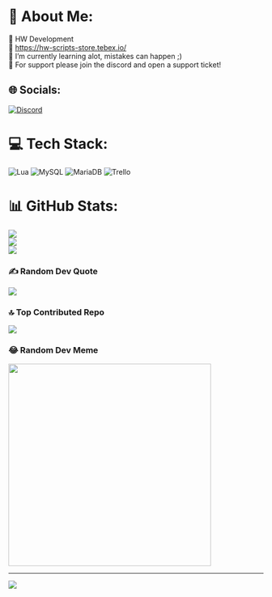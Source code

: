 # 💫 About Me:
💼 HW Development<br>🛒 https://hw-scripts-store.tebex.io/<br>🌱 I’m currently learning alot, mistakes can happen ;)<br>💬 For support please join the discord and open a support ticket!<br>


## 🌐 Socials:
[![Discord](https://img.shields.io/badge/Discord-%237289DA.svg?logo=discord&logoColor=white)](https://discord.com/invite/buqhWxVYkQ) 

# 💻 Tech Stack:
![Lua](https://img.shields.io/badge/lua-%232C2D72.svg?style=for-the-badge&logo=lua&logoColor=white) ![MySQL](https://img.shields.io/badge/mysql-%2300000f.svg?style=for-the-badge&logo=mysql&logoColor=white) ![MariaDB](https://img.shields.io/badge/MariaDB-003545?style=for-the-badge&logo=mariadb&logoColor=white) ![Trello](https://img.shields.io/badge/Trello-%23026AA7.svg?style=for-the-badge&logo=Trello&logoColor=white)
# 📊 GitHub Stats:
![](https://github-readme-stats.vercel.app/api?username=HenkW00&theme=dark&hide_border=false&include_all_commits=true&count_private=true)<br/>
![](https://github-readme-streak-stats.herokuapp.com/?user=HenkW00&theme=dark&hide_border=false)<br/>
![](https://github-readme-stats.vercel.app/api/top-langs/?username=HenkW00&theme=dark&hide_border=false&include_all_commits=true&count_private=true&layout=compact)

### ✍️ Random Dev Quote
![](https://quotes-github-readme.vercel.app/api?type=horizontal&theme=radical)

### 🔝 Top Contributed Repo
![](https://github-contributor-stats.vercel.app/api?username=HenkW00&limit=5&theme=dark&combine_all_yearly_contributions=true)

### 😂 Random Dev Meme
<img src='https://randommeme-five.vercel.app/' style="height: 400px;"/>

---
[![](https://visitcount.itsvg.in/api?id=HenkW00&icon=0&color=0)](https://visitcount.itsvg.in)

<!-- Proudly created with GPRM ( https://gprm.itsvg.in ) -->
